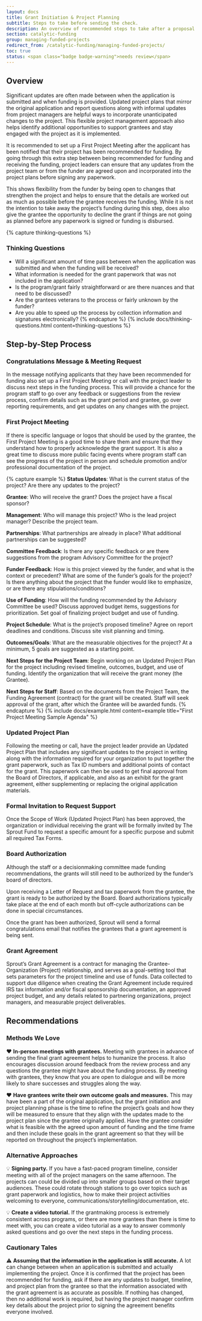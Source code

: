 ```yaml
---
layout: docs
title: Grant Initiation & Project Planning
subtitle: Steps to take before sending the check.
description: An overview of recommended steps to take after a proposal has been recommended for funding. Provides best practices for building an open relationship with grantees, encouraging regular updates and being understanding of changes to implementation plans. Useful for funders looking to have a more hands-on relationship with grantees.
section: catalytic-funding
group: managing-funded-projects
redirect_from: /catalytic-funding/managing-funded-projects/
toc: true
status: <span class="badge badge-warning">needs review</span>
---
```


## Overview

Significant updates are often made between when the application is submitted and when funding is provided. Updated project plans that mirror the original application and report questions along with informal updates from project managers are helpful ways to incorporate unanticipated changes to the project. This flexible project management approach also helps identify additional opportunities to support grantees and stay engaged with the project as it is implemented.

It is recommended to set up a First Project Meeting after the applicant has been notified that their project has been recommended for funding. By going through this extra step between being recommended for funding and receiving the funding, project leaders can ensure that any updates from the project team or from the funder are agreed upon and incorporated into the project plans before signing any paperwork.

This shows flexibility from the funder by being open to changes that strengthen the project and helps to ensure that the details are worked out as much as possible before the grantee receives the funding. While it is not the intention to take away the project’s funding during this step, does also give the grantee the opportunity to decline the grant if things are not going as planned before any paperwork is signed or funding is disbursed.

{% capture thinking-questions %}
### Thinking Questions

* Will a significant amount of time pass between when the application was submitted and when the funding will be received?
* What information is needed for the grant paperwork that was not included in the application?
* Is the program/grant fairly straightforward or are there nuances and that need to be discussed?
* Are the grantees veterans to the process or fairly unknown by the funder?
* Are you able to speed up the process by collection information and signatures electronically?
{% endcapture %}
{% include docs/thinking-questions.html content=thinking-questions %}

## Step-by-Step Process

### Congratulations Message & Meeting Request
In the message notifying applicants that they have been recommended for funding also set up a First Project Meeting or call with the project leader to discuss next steps in the funding process. This will provide a chance for the program staff to go over any feedback or suggestions from the review process, confirm details such as the grant period and grantee, go over reporting requirements, and get updates on any changes with the project.

### First Project Meeting

If there is specific language or logos that should be used by the grantee, the First Project Meeting is a good time to share them and ensure that they understand how to properly acknowledge the grant support. It is also a great time to discuss more public facing events where program staff can see the progress of the project in person and schedule promotion and/or professional documentation of the project.

{% capture example %}
**Status Updates**: What is the current status of the project?  Are there any updates to the project?

**Grantee**: Who will receive the grant? Does the project have a fiscal sponsor?

**Management**: Who will manage this project? Who is the lead project manager? Describe the project team.

**Partnerships**: What partnerships are already in place? What additional partnerships can be suggested?

**Committee Feedback**: Is there any specific feedback or are there suggestions from the program Advisory Committee for the project?

**Funder Feedback**: How is this project viewed by the funder, and what is the context or precedent?  What are some of the funder’s goals for the project?  Is there anything about the project that the funder would like to emphasize, or are there any stipulations/conditions?

**Use of Funding**: How will the funding recommended by the Advisory Committee be used?  Discuss approved budget items, suggestions for prioritization.  Set goal of finalizing project budget and use of funding.

**Project Schedule**: What is the project’s proposed timeline?  Agree on report deadlines and conditions. Discuss site visit planning and timing.

**Outcomes/Goals**: What are the measurable objectives for the project?  At a minimum, 5 goals are suggested as a starting point.

**Next Steps for the Project Team**: Begin working on an Updated Project Plan for the project including revised timeline, outcomes, budget, and use of funding. Identify the organization that will receive the grant money (the Grantee).

**Next Steps for Staff**: Based on the documents from the Project Team, the Funding Agreement (contract) for the grant will be created. Staff will seek approval of the grant, after which the Grantee will be awarded funds.
{% endcapture %}
{% include docs/example.html content=example title="First Project Meeting Sample Agenda" %}

### Updated Project Plan

Following the meeting or call, have the project leader provide an Updated Project Plan that includes any significant updates to the project in writing along with the information required for your organization to put together the grant paperwork, such as Tax ID numbers and additional points of contact for the grant. This paperwork can then be used to get final approval from the Board of Directors, if applicable, and also as an exhibit for the grant agreement, either supplementing or replacing the original application materials.

### Formal Invitation to Request Support

Once the Scope of Work (Updated Project Plan) has been approved, the organization or individual receiving the grant will be formally invited by The Sprout Fund to request a specific amount for a specific purpose and submit all required Tax Forms.

### Board Authorization
Although the staff or a decisionmaking committee made funding recommendations, the grants will still need to be authorized by the funder’s board of directors.

Upon receiving a Letter of Request and tax paperwork from the grantee, the grant is ready to be authorized by the Board. Board authorizations typically take place at the end of each month but off-cycle authorizations can be done in special circumstances.

Once the grant has been authorized, Sprout will send a formal congratulations email that notifies the grantees that a grant agreement is being sent.

### Grant Agreement
Sprout’s Grant Agreement is a contract for managing the Grantee-Organization (Project) relationship, and serves as a goal-setting tool that sets parameters for the project timeline and use of funds.  Data collected to support due diligence when creating the Grant Agreement include required IRS tax information and/or fiscal sponsorship documentation, an approved project budget, and any details related to partnering organizations, project managers, and measurable project deliverables.


## Recommendations

### Methods We Love

:heart: **In-person meetings with grantees.** Meeting with grantees in advance of sending the final grant agreement helps to humanize the process. It also encourages discussion around feedback from the review process and any questions the grantee might have about the funding process. By meeting with grantees, they know that you are open to dialogue and will be more likely to share successes and struggles along the way.

:heart: **Have grantees write their own outcome goals and measures.** This may have been a part of the original application, but the grant initiation and project planning phase is the time to refine the project’s goals and how they will be measured to ensure that they align with the updates made to the project plan since the grantee originally applied. Have the grantee consider what is feasible with the agreed upon amount of funding and the time frame and then include these goals in the grant agreement so that they will be reported on throughout the project’s implementation.

### Alternative Approaches

:bulb: **Signing party.** If you have a fast-paced program timeline, consider meeting with all of the project managers on the same afternoon. The projects can could be divided up into smaller groups based on their target audiences. These could rotate through stations to go over topics such as grant paperwork and logistics, how to make their project activities welcoming to everyone, communications/storytelling/documentation, etc.

:bulb: **Create a video tutorial.** If the grantmaking process is extremely consistent across programs, or there are more grantees than there is time to meet with, you can create a video tutorial as a way to answer commonly asked questions and go over the next steps in the funding process.

### Cautionary Tales

:warning: **Assuming that the information in the application is still accurate.** A lot can change between when an application is submitted and actually implementing the project. Once it is confirmed that the project has been recommended for funding, ask if there are any updates to budget, timeline, and project plan from the grantee so that the information associated with the grant agreement is as accurate as possible. If nothing has changed, then no additional work is required, but having the project manager confirm key details about the project prior to signing the agreement benefits everyone involved.
